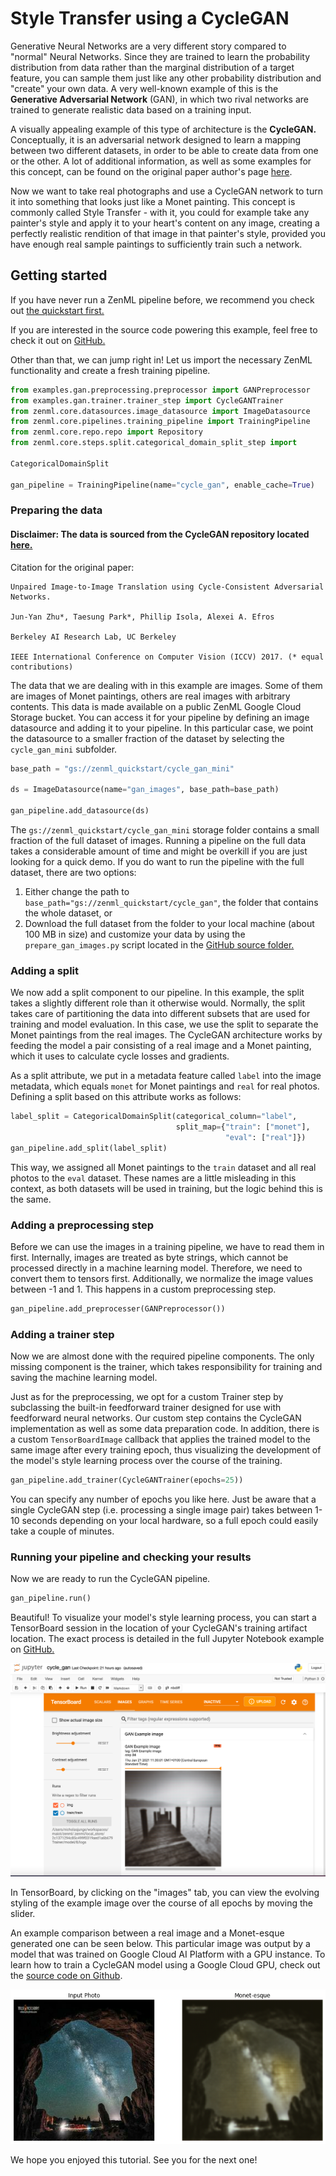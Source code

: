 # Style Transfer using a CycleGAN

Generative Neural Networks are a very different story compared to "normal" Neural Networks. Since they are trained to
learn the probability distribution from data rather than the marginal distribution of a target feature, you can sample
them just like any other probability distribution and "create" your own data. A very well-known example of this is
the **Generative Adversarial Network** (GAN), in which two rival networks are trained to generate realistic data based
on a training input.

A visually appealing example of this type of architecture is the **CycleGAN.** Conceptually, it is an adversarial
network designed to learn a mapping between two different datasets, in order to be able to create data from one or the
other. A lot of additional information, as well as some examples for this concept, can be found on the original paper
author's page [here](https://junyanz.github.io/CycleGAN/).

Now we want to take real photographs and use a CycleGAN network to turn it into something that looks just like a Monet
painting. This concept is commonly called Style Transfer - with it, you could for example take any painter's style and
apply it to your heart's content on any image, creating a perfectly realistic rendition of that image in that painter's
style, provided you have enough real sample paintings to sufficiently train such a network.

## Getting started

If you have never run a ZenML pipeline before, we recommend you check out
[the quickstart first.](../getting-started/quickstart.md)

If you are interested in the source code powering this example, feel free to check it out on
[GitHub.](https://github.com/maiot-io/zenml/tree/main/examples/gan)

Other than that, we can jump right in! Let us import the necessary ZenML functionality and create a fresh training
pipeline.

```python
from examples.gan.preprocessing.preprocessor import GANPreprocessor
from examples.gan.trainer.trainer_step import CycleGANTrainer
from zenml.core.datasources.image_datasource import ImageDatasource
from zenml.core.pipelines.training_pipeline import TrainingPipeline
from zenml.core.repo.repo import Repository
from zenml.core.steps.split.categorical_domain_split_step import

CategoricalDomainSplit

gan_pipeline = TrainingPipeline(name="cycle_gan", enable_cache=True)
```

### Preparing the data

#### Disclaimer: The data is sourced from the CycleGAN repository located [here.](https://junyanz.github.io/CycleGAN/)

Citation for the original paper:

```
Unpaired Image-to-Image Translation using Cycle-Consistent Adversarial Networks.

Jun-Yan Zhu*, Taesung Park*, Phillip Isola, Alexei A. Efros

Berkeley AI Research Lab, UC Berkeley

IEEE International Conference on Computer Vision (ICCV) 2017. (* equal contributions)
```

The data that we are dealing with in this example are images. Some of them are images of Monet paintings, others are
real images with arbitrary contents. This data is made available on a public ZenML Google Cloud Storage bucket. You can
access it for your pipeline by defining an image datasource and adding it to your pipeline. In this particular case, we
point the datasource to a smaller fraction of the dataset by selecting the `cycle_gan_mini` subfolder.

```python
base_path = "gs://zenml_quickstart/cycle_gan_mini"

ds = ImageDatasource(name="gan_images", base_path=base_path)

gan_pipeline.add_datasource(ds)
```

The `gs://zenml_quickstart/cycle_gan_mini` storage folder contains a small fraction of the full dataset of images. 
Running a pipeline on the full data takes a considerable amount of time and might be overkill if you are just looking 
for a quick demo. If you do want to run the pipeline with the full dataset, there are two options:

1. Either change the path to `base_path="gs://zenml_quickstart/cycle_gan"`, the folder that contains the whole dataset,
   or
2. Download the full dataset from the folder to your local machine (about 100 MB in size) and customize your data by
   using the `prepare_gan_images.py` script located in the
   [GitHub source folder.](https://github.com/maiot-io/zenml/tree/main/examples/gan)

### Adding a split

We now add a split component to our pipeline. In this example, the split takes a slightly different role than it
otherwise would. Normally, the split takes care of partitioning the data into different subsets that are used for
training and model evaluation. In this case, we use the split to separate the Monet paintings from the real images. The
CycleGAN architecture works by feeding the model a pair consisting of a real image and a Monet painting, which it uses
to calculate cycle losses and gradients.

As a split attribute, we put in a metadata feature called `label` into the image metadata, which equals `monet` for
Monet paintings and `real` for real photos. Defining a split based on this attribute works as follows:

```python
label_split = CategoricalDomainSplit(categorical_column="label",
                                     split_map={"train": ["monet"],
                                                "eval": ["real"]})
gan_pipeline.add_split(label_split)
```

This way, we assigned all Monet paintings to the `train` dataset and all real photos to the `eval` dataset. These names
are a little misleading in this context, as both datasets will be used in training, but the logic behind this is the
same.

### Adding a preprocessing step

Before we can use the images in a training pipeline, we have to read them in first. Internally, images are treated as
byte strings, which cannot be processed directly in a machine learning model. Therefore, we need to convert them to
tensors first. Additionally, we normalize the image values between -1 and 1. This happens in a custom
preprocessing step.

```python
gan_pipeline.add_preprocesser(GANPreprocessor())
```

### Adding a trainer step

Now we are almost done with the required pipeline components. The only missing component is the trainer, which takes
responsibility for training and saving the machine learning model.

Just as for the preprocessing, we opt for a custom Trainer step by subclassing the built-in feedforward trainer designed
for use with feedforward neural networks. Our custom step contains the CycleGAN implementation as well as some data
preparation code. In addition, there is a custom `TensorBoardImage` callback that applies the trained model to the same
image after every training epoch, thus visualizing the development of the model's style learning process over the course
of the training.

```python
gan_pipeline.add_trainer(CycleGANTrainer(epochs=25))
```

You can specify any number of epochs you like here. Just be aware that a single CycleGAN step (i.e. processing a single
image pair) takes between 1-10 seconds depending on your local hardware, so a full epoch could easily take 
a couple of minutes.

### Running your pipeline and checking your results

Now we are ready to run the CycleGAN pipeline.

```python
gan_pipeline.run()
```

Beautiful! To visualize your model's style learning process, you can start a TensorBoard session in the location of your
CycleGAN's training artifact location. The exact process is detailed in the full Jupyter Notebook 
example on [GitHub.](https://github.com/maiot-io/zenml/blob/main/examples/gan/cycle_gan.ipynb)

![Monet&apos;s lost work?!?](../assets/tensorboard_inline_gan.png)

In TensorBoard, by clicking on the "images" tab, you can view the evolving styling of the example image over the course
of all epochs by moving the slider.

An example comparison between a real image and a Monet-esque generated one can be seen below. This particular image was
output by a model that was trained on Google Cloud AI Platform with a GPU instance. To learn how to train a CycleGAN
model using a Google Cloud GPU, check out the
[source code on Github](https://github.com/maiot-io/zenml/tree/main/examples/gan).

![Monet&apos;s lost work?!?](../assets/monet.png)

We hope you enjoyed this tutorial. See you for the next one!